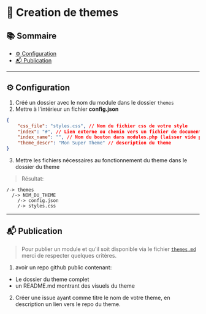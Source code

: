 # 🧩 Creation de themes


## 📚 Sommaire

- [⚙️ Configuration](#️-configuration)
- [📬 Publication](#-publication)

---

## ⚙️ Configuration

1. Créé un dossier avec le nom du module dans le dossier `themes`
2. Mettre à l'intérieur un fichier **config.json** 
```json
{
    "css_file": "styles.css", // Nom du fichier css de votre style
    "index": "#", // Lien externe ou chemin vers un fichier de documentation...
    "index_name": "", // Nom du bouton dans modules.php (laisser vide pour qu'il n'y est pas de bouton)
    "theme_descr": "Mon Super Theme" // description du theme
}
```
3. Mettre les fichiers nécessaires au fonctionnement du theme dans le dossier du theme

> Résultat:
```text
/-> themes
  /-> NOM_DU_THEME
    /-> config.json
    /-> styles.css
```
---


## 📬 Publication

> Pour publier un module et qu'il soit disponible via le fichier [`themes.md`](themes.md) merci de respecter quelques critères.

1. avoir un repo github public contenant:
  - Le dossier du theme complet
  - un README.md montrant des visuels du theme
    
2. Créer une issue ayant comme titre le nom de votre theme, en description un lien vers le repo du theme.